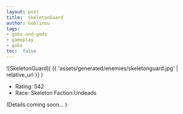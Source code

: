 ```yaml
---
layout: post
title:  SkeletonGuard
author: Goblinou
tags:
- gobs-and-gods
- gameplay
- gobs
toc:  false
---
```


![SkeletonGuard]( {{ 'assets/generated/enemies/skeletonguard.jpg' | relative_url }} )
- Rating: 542
- Race: Skeleton  Faction:Undeads

(Details coming soon... )